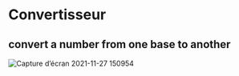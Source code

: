 # Convertisseur
## convert a number from one base to another
![Capture d’écran 2021-11-27 150954](https://user-images.githubusercontent.com/95029347/143684931-2455c955-0ba8-4710-9cb7-8c1987c0b217.png)
